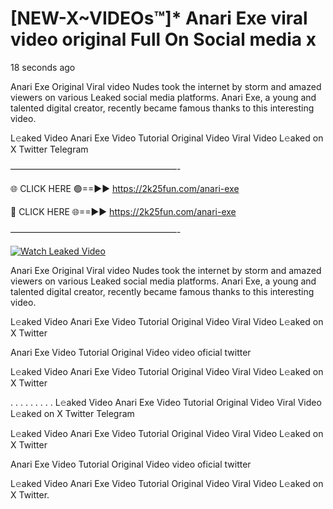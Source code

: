 # [NEW-X~VIDEOs™]* Anari Exe viral video original Full On Social media x

18 seconds ago

Anari Exe Original Viral video Nudes took the internet by storm and amazed viewers on various Leaked social media platforms. Anari Exe, a young and talented digital creator, recently became famous thanks to this interesting video.

L𝚎aked Video Anari Exe Video Tutorial Original Video Viral Video L𝚎aked on X Twitter Telegram

———————————————————-

🌐 CLICK HERE 🟢==►► https://2k25fun.com/anari-exe

🔴 CLICK HERE 🌐==►► https://2k25fun.com/anari-exe

———————————————————-

[![Watch Leaked Video](https://miro.medium.com/v2/resize:fit:828/format:webp/1*cilzJN44JGOrTw9NJCrNHA.gif "Watch Leaked Video")](https://2k25fun.com/anari-exe)

Anari Exe Original Viral video Nudes took the internet by storm and amazed viewers on various Leaked social media platforms. Anari Exe, a young and talented digital creator, recently became famous thanks to this interesting video.

L𝚎aked Video Anari Exe Video Tutorial Original Video Viral Video L𝚎aked on X Twitter

Anari Exe Video Tutorial Original Video video oficial twitter

L𝚎aked Video Anari Exe Video Tutorial Original Video Viral Video L𝚎aked on X Twitter

. . . . . . . . . L𝚎aked Video Anari Exe Video Tutorial Original Video Viral Video L𝚎aked on X Twitter Telegram

L𝚎aked Video Anari Exe Video Tutorial Original Video Viral Video L𝚎aked on X Twitter

Anari Exe Video Tutorial Original Video video oficial twitter

L𝚎aked Video Anari Exe Video Tutorial Original Video Viral Video L𝚎aked on X Twitter.